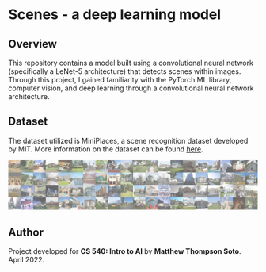 # Scenes - a deep learning model
## Overview
This repository contains a model built using a convolutional neural network (specifically a LeNet-5 architecture) that detects scenes within images. Through this project, I gained familiarity with the PyTorch ML library, computer vision, and deep learning through a convolutional neural network architecture.

## Dataset
The dataset utilized is MiniPlaces, a scene recognition dataset developed by MIT. More information on the dataset can be found [here](https://github.com/CSAILVision/miniplaces).

![Examples of data in MiniPlaces. Taken from MiniPlaces GitHub repository.](miniplaces.jpg)

## Author
Project developed for **CS 540: Intro to AI** by **Matthew Thompson Soto**. April 2022. 
